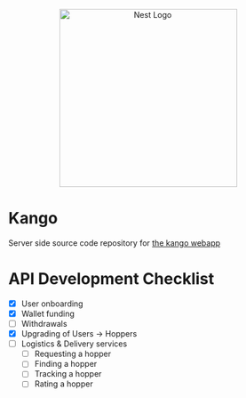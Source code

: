 <p align="center">
  <a href="http://nestjs.com/" target="blank"><img src="https://nestjs.com/img/logo_text.svg" width="320" alt="Nest Logo" /></a>
</p>

[circleci-image]: https://img.shields.io/circleci/build/github/nestjs/nest/master?token=abc123def456
[circleci-url]: https://circleci.com/gh/nestjs/nest

# Kango
Server side source code repository for [the kango webapp](https://kango.app)


# API Development Checklist
- [x] User onboarding
- [x] Wallet funding
- [ ] Withdrawals
- [x] Upgrading of Users -> Hoppers
- [ ] Logistics & Delivery services
    - [ ] Requesting a hopper
    - [ ] Finding a hopper
    - [ ] Tracking a hopper
    - [ ] Rating a hopper
